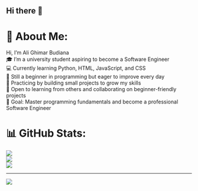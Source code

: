 ## Hi there 👋

<!--
**Tanjidoru/Tanjidoru** is a ✨ _special_ ✨ repository because its `README.md` (this file) appears on your GitHub profile.

Here are some ideas to get you started:

- 🔭 I’m currently working on ...
- 🌱 I’m currently learning ...
- 👯 I’m looking to collaborate on ...
- 🤔 I’m looking for help with ...
- 💬 Ask me about ...
- 📫 How to reach me: ...
- 😄 Pronouns: ...
- ⚡ Fun fact: ...
-->
# 💫 About Me:
Hi, I’m  Ali Ghimar Budiana<br>🎓 I’m a university student aspiring to become a Software Engineer  <br>💻 Currently learning Python, HTML, JavaScript, and CSS  <br>🌱 Still a beginner in programming but eager to improve every day  <br>🔧 Practicing by building small projects to grow my skills  <br>🤝 Open to learning from others and collaborating on beginner-friendly projects  <br>🎯 Goal: Master programming fundamentals and become a professional Software Engineer

# 📊 GitHub Stats:
![](https://github-readme-stats.vercel.app/api?username=Tanjidoru&theme=dark&hide_border=true&include_all_commits=false&count_private=false)<br/>
![](https://nirzak-streak-stats.vercel.app/?user=Tanjidoru&theme=dark&hide_border=true)<br/>
![](https://github-readme-stats.vercel.app/api/top-langs/?username=Tanjidoru&theme=dark&hide_border=true&include_all_commits=false&count_private=false&layout=compact)

---
[![](https://visitcount.itsvg.in/api?id=Tanjidoru&icon=0&color=1)](https://visitcount.itsvg.in)

<!-- Proudly created with GPRM ( https://gprm.itsvg.in ) -->
